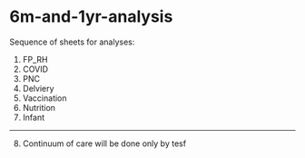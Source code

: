 # 6m-and-1yr-analysis

Sequence of sheets for analyses:
1. FP_RH
2. COVID
3. PNC
4. Delviery
5. Vaccination
6. Nutrition
7. Infant

****
8. Continuum of care will be done only by tesf
